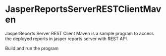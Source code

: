 JasperReportsServerRESTClientMaven
==================================

JasperReports Server REST Client Maven is a sample program to access the deployed reports in jasper reports server with REST API.

Build and run the program


